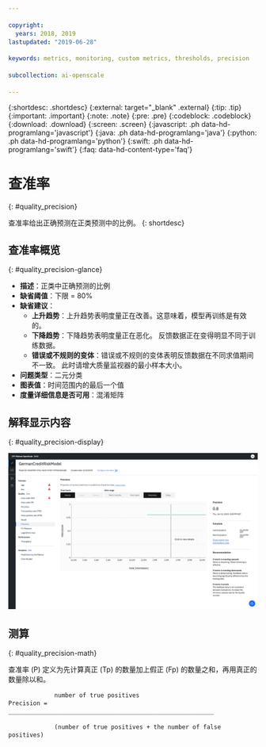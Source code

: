 ```yaml
---

copyright:
  years: 2018, 2019
lastupdated: "2019-06-28"

keywords: metrics, monitoring, custom metrics, thresholds, precision

subcollection: ai-openscale

---
```


{:shortdesc: .shortdesc}
{:external: target="_blank" .external}
{:tip: .tip}
{:important: .important}
{:note: .note}
{:pre: .pre}
{:codeblock: .codeblock}
{:download: .download}
{:screen: .screen}
{:javascript: .ph data-hd-programlang='javascript'}
{:java: .ph data-hd-programlang='java'}
{:python: .ph data-hd-programlang='python'}
{:swift: .ph data-hd-programlang='swift'}
{:faq: data-hd-content-type='faq'}

# 查准率
{: #quality_precision}

查准率给出正确预测在正类预测中的比例。
{: shortdesc}

## 查准率概览
{: #quality_precision-glance}

- **描述**：正类中正确预测的比例
- **缺省阈值**：下限 = 80%
- **缺省建议**：
   - **上升趋势**：上升趋势表明度量正在改善。这意味着，模型再训练是有效的。
   - **下降趋势**：下降趋势表明度量正在恶化。 反馈数据正在变得明显不同于训练数据。
   - **错误或不规则的变体**：错误或不规则的变体表明反馈数据在不同求值期间不一致。 此时请增大质量监视器的最小样本大小。
- **问题类型**：二元分类
- **图表值**：时间范围内的最后一个值
- **度量详细信息是否可用**：混淆矩阵

## 解释显示内容
{: #quality_precision-display}

![显示查准率图表。](images/quality-precision.png)

## 测算
{: #quality_precision-math}

查准率 (P) 定义为先计算真正 (Tp) 的数量加上假正 (Fp) 的数量之和，再用真正的数量除以和。


```
             number of true positives
Precision =  __________________________________________________________

             (number of true positives + the number of false positives)
```
